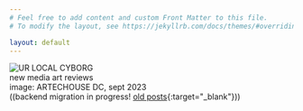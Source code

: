 ```yaml
---
# Feel free to add content and custom Front Matter to this file.
# To modify the layout, see https://jekyllrb.com/docs/themes/#overriding-theme-defaults

layout: default
---
```


![UR LOCAL CYBORG](https://bear-images.sfo2.cdn.digitaloceanspaces.com/urlocalcyborg-1696823929-0.jpg)  
new media art reviews  
image: ARTECHOUSE DC, sept 2023   
((backend migration in progress! [old posts](https://urlocalcyborg.bearblog.dev/){:target="_blank"}))